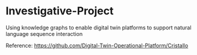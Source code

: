 # Investigative-Project
Using knowledge graphs to enable digital twin platforms to support natural language sequence interaction

Reference:
https://github.com/Digital-Twin-Operational-Platform/Cristallo
